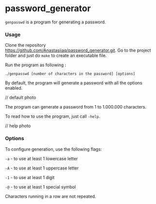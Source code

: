 # password_generator

``genpasswd`` is a program for generating a password.

### Usage

Clone the repository https://github.com/Anastasiiaq/password_generator.git. Go to the project folder and just do ``make`` to create an executable file.

Run the program as following :

```
./genpasswd [number of characters in the password] [options]
```

By default, the program will generate a password with all the options enabled.

// default photo

The program can generate a password from 1 to 1.000.000 characters.

To read how to use the program, just call ``-help``.

// help photo

### Options

To configure generation, use the following flags:

``-a`` - to use at least 1 lowercase letter

``-A`` - to use at least 1 uppercase letter

``-1`` - to use at least 1 digit

``-@`` - to use at least 1 special symbol

Characters running in a row are not repeated.
